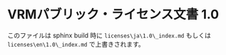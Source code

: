 # VRMパブリック・ライセンス文書 1.0

このファイルは sphinx build 時に `licenses\ja\1.0\_index.md` もしくは `licenses\en\1.0\_index.md` で上書きされます。
